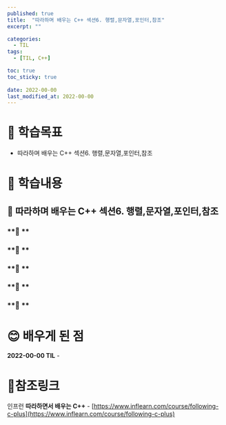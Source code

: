 ```yaml
---
published: true
title:  "따라하며 배우는 C++ 섹션6. 행렬,문자열,포인터,참조"
excerpt: ""

categories:
  - TIL
tags:
  - [TIL, C++]

toc: true
toc_sticky: true
 
date: 2022-00-00
last_modified_at: 2022-00-00
---
```


# 🤔 학습목표
- 따라하며 배우는 C++ 섹션6. 행렬,문자열,포인터,참조

# 📃 학습내용
## 📍 **따라하며 배우는 C++ 섹션6. 행렬,문자열,포인터,참조**

### **🌱 **

### **🌱 **

### **🌱 **

### **🌱 **

### **🌱 **


# 😊 배우게 된 점
**2022-00-00 TIL** - 


# 📌참조링크
인프런 **따라하면서 배우는 C++** - [https://www.inflearn.com/course/following-c-plus](https://www.inflearn.com/course/following-c-plus)